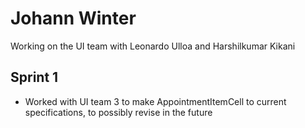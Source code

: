 # Johann Winter

Working on the UI team with Leonardo Ulloa and Harshilkumar Kikani

## Sprint 1

- Worked with UI team 3 to make AppointmentItemCell to current specifications, to possibly revise in the future